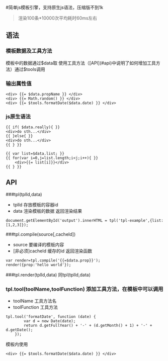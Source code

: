 #简单js模板引擎，支持原生js语法，压缩版不到1k 
>渲染100条*10000次平均耗时60ms左右

## 语法
### 模板数据及工具方法
模板中的数据通过$data取
使用工具方法（[API](#api)中说明了如何增加工具方法）通过$tools调用

### 输出属性值
```
<div> {{= $data.propName }} </div>
<div> {{= Math.random() }} </div>
<div> {{= $tools.formatDate($data.date) }} </div>
```

### js原生语法
```
{{ if( $data.really){ }}
<div>do sth...</div>
{{ }else{ }}
<div>do sth...</div>
{{ } }}
```
```
{{ var list=$data.list; }}
{{ for(var i=0,j=list.length;i<j;i++){ }}
    <div>{{= list[i]}}</div>
{{ } }}
```

## API

###tpl(tplId,data)
- tplId  存放模板的容器id
- data   渲染模板的数据
返回渲染结果

```
document.getElementById('output').innerHTML = tpl('tpl-example',{list:[1,2,3]});
```

###tpl.compile(source[,cacheId])
- source 要编译的模板内容
- [非必须]cacheId 缓存的id
返回渲染函数

```
var render=tpl.compile('{{=$data.prop}}');
render({prop:'hello world'});
```

###tpl.render(tplId,data)
同tpl(tplId,data)

### tpl.tool(toolName,toolFunction) 添加工具方法，在模板中可以调用
- toolName 工具方法名
- toolFunction 工具方法

```
tpl.tool('formatDate', function (date) {
        var d = new Date(date);
        return d.getFullYear() + '-' + (d.getMonth() + 1) + '-' + d.getDate();
    });

```
模板内使用
```
<div> {{= $tools.formatDate($data.date) }} </div>
```